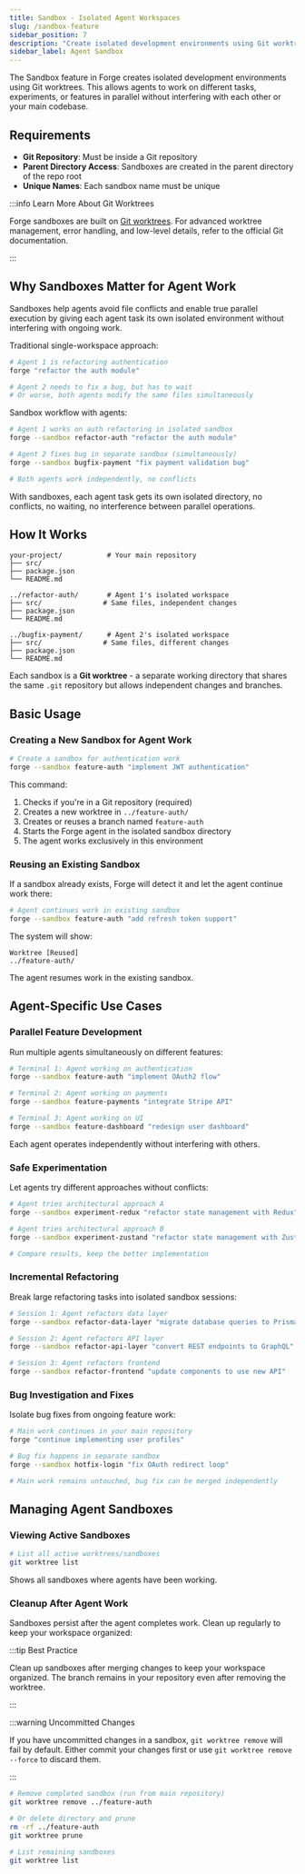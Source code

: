 ```yaml
---
title: Sandbox - Isolated Agent Workspaces
slug: /sandbox-feature
sidebar_position: 7
description: "Create isolated development environments using Git worktrees for parallel agent work without conflicts"
sidebar_label: Agent Sandbox
---
```


The Sandbox feature in Forge creates isolated development environments using Git worktrees. This allows agents to work on different tasks, experiments, or features in parallel without interfering with each other or your main codebase.

## Requirements

- **Git Repository**: Must be inside a Git repository
- **Parent Directory Access**: Sandboxes are created in the parent directory of the repo root
- **Unique Names**: Each sandbox name must be unique

:::info Learn More About Git Worktrees

Forge sandboxes are built on [Git worktrees](https://git-scm.com/docs/git-worktree). For advanced worktree management, error handling, and low-level details, refer to the official Git documentation.

:::

## Why Sandboxes Matter for Agent Work

Sandboxes help agents avoid file conflicts and enable true parallel execution by giving each agent task its own isolated environment without interfering with ongoing work.

Traditional single-workspace approach:

```bash
# Agent 1 is refactoring authentication
forge "refactor the auth module"

# Agent 2 needs to fix a bug, but has to wait
# Or worse, both agents modify the same files simultaneously
```

Sandbox workflow with agents:

```bash
# Agent 1 works on auth refactoring in isolated sandbox
forge --sandbox refactor-auth "refactor the auth module"

# Agent 2 fixes bug in separate sandbox (simultaneously)
forge --sandbox bugfix-payment "fix payment validation bug"

# Both agents work independently, no conflicts
```

With sandboxes, each agent task gets its own isolated directory, no conflicts, no waiting, no interference between parallel operations.

## How It Works

```
your-project/           # Your main repository
├── src/
├── package.json
└── README.md

../refactor-auth/       # Agent 1's isolated workspace
├── src/               # Same files, independent changes
├── package.json
└── README.md

../bugfix-payment/      # Agent 2's isolated workspace
├── src/               # Same files, different changes
├── package.json
└── README.md
```

Each sandbox is a **Git worktree** - a separate working directory that shares the same `.git` repository but allows independent changes and branches.

## Basic Usage

### Creating a New Sandbox for Agent Work

```bash
# Create a sandbox for authentication work
forge --sandbox feature-auth "implement JWT authentication"
```

This command:

1. Checks if you're in a Git repository (required)
2. Creates a new worktree in `../feature-auth/`
3. Creates or reuses a branch named `feature-auth`
4. Starts the Forge agent in the isolated sandbox directory
5. The agent works exclusively in this environment

### Reusing an Existing Sandbox

If a sandbox already exists, Forge will detect it and let the agent continue work there:

```bash
# Agent continues work in existing sandbox
forge --sandbox feature-auth "add refresh token support"
```

The system will show:

```
Worktree [Reused]
../feature-auth/
```

The agent resumes work in the existing sandbox.

## Agent-Specific Use Cases

### Parallel Feature Development

Run multiple agents simultaneously on different features:

```bash
# Terminal 1: Agent working on authentication
forge --sandbox feature-auth "implement OAuth2 flow"

# Terminal 2: Agent working on payments
forge --sandbox feature-payments "integrate Stripe API"

# Terminal 3: Agent working on UI
forge --sandbox feature-dashboard "redesign user dashboard"
```

Each agent operates independently without interfering with others.

### Safe Experimentation

Let agents try different approaches without conflicts:

```bash
# Agent tries architectural approach A
forge --sandbox experiment-redux "refactor state management with Redux"

# Agent tries architectural approach B
forge --sandbox experiment-zustand "refactor state management with Zustand"

# Compare results, keep the better implementation
```

### Incremental Refactoring

Break large refactoring tasks into isolated sandbox sessions:

```bash
# Session 1: Agent refactors data layer
forge --sandbox refactor-data-layer "migrate database queries to Prisma"

# Session 2: Agent refactors API layer
forge --sandbox refactor-api-layer "convert REST endpoints to GraphQL"

# Session 3: Agent refactors frontend
forge --sandbox refactor-frontend "update components to use new API"
```

### Bug Investigation and Fixes

Isolate bug fixes from ongoing feature work:

```bash
# Main work continues in your main repository
forge "continue implementing user profiles"

# Bug fix happens in separate sandbox
forge --sandbox hotfix-login "fix OAuth redirect loop"

# Main work remains untouched, bug fix can be merged independently
```

## Managing Agent Sandboxes

### Viewing Active Sandboxes

```bash
# List all active worktrees/sandboxes
git worktree list
```

Shows all sandboxes where agents have been working.

### Cleanup After Agent Work

Sandboxes persist after the agent completes work. Clean up regularly to keep your workspace organized:

:::tip Best Practice

Clean up sandboxes after merging changes to keep your workspace organized. The branch remains in your repository even after removing the worktree.

:::

:::warning Uncommitted Changes

If you have uncommitted changes in a sandbox, `git worktree remove` will fail by default. Either commit your changes first or use `git worktree remove --force` to discard them.

:::

```bash
# Remove completed sandbox (run from main repository)
git worktree remove ../feature-auth

# Or delete directory and prune
rm -rf ../feature-auth
git worktree prune

# List remaining sandboxes
git worktree list
```
